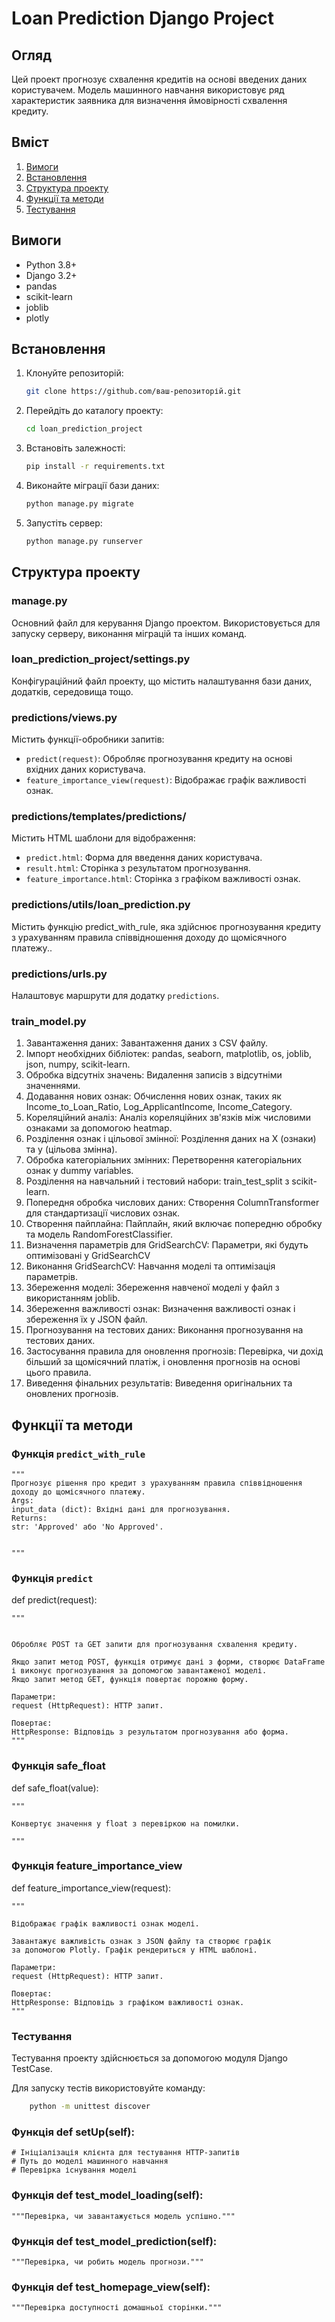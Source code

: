 # **Loan Prediction Django Project**

## Огляд
Цей проект прогнозує схвалення кредитів на основі введених даних користувачем. 
Модель машинного навчання використовує ряд характеристик заявника для визначення 
ймовірності схвалення кредиту.

## Вміст
1. [Вимоги](#Вимоги)
2. [Встановлення](#Встановлення)
3. [Структура проекту](#Структура-проекту)
4. [Функції та методи](#Функції-та-методи)
5. [Тестування](#Тестування)

## Вимоги
- Python 3.8+
- Django 3.2+
- pandas
- scikit-learn
- joblib
- plotly

## Встановлення
1. Клонуйте репозиторій:
    ```bash
    git clone https://github.com/ваш-репозиторій.git
    ```
2. Перейдіть до каталогу проекту:
    ```bash
    cd loan_prediction_project
    ```
3. Встановіть залежності:
    ```bash
    pip install -r requirements.txt
    ```
4. Виконайте міграції бази даних:
    ```bash
    python manage.py migrate
    ```
5. Запустіть сервер:
    ```bash
    python manage.py runserver
    ```


## Структура проекту

### manage.py
Основний файл для керування Django проектом. Використовується для запуску серверу,
виконання міграцій та інших команд.

### loan_prediction_project/settings.py
Конфігураційний файл проекту, що містить налаштування бази даних, додатків, середовища тощо.

### predictions/views.py
Містить функції-обробники запитів:
- `predict(request)`: Обробляє прогнозування кредиту на основі вхідних даних користувача.
- `feature_importance_view(request)`: Відображає графік важливості ознак.

### predictions/templates/predictions/
Містить HTML шаблони для відображення:
- `predict.html`: Форма для введення даних користувача.
- `result.html`: Сторінка з результатом прогнозування.
- `feature_importance.html`: Сторінка з графіком важливості ознак.

### predictions/utils/loan_prediction.py
Містить функцію predict_with_rule, яка здійснює прогнозування кредиту з урахуванням правила 
співвідношення доходу до щомісячного платежу..

### predictions/urls.py
Налаштовує маршрути для додатку `predictions`.

### train_model.py

1. Завантаження даних: Завантаження даних з CSV файлу.
2. Імпорт необхідних бібліотек: pandas, seaborn, matplotlib, os, joblib, json, numpy, scikit-learn.
3. Обробка відсутніх значень: Видалення записів з відсутніми значеннями.
4. Додавання нових ознак: Обчислення нових ознак, таких як Income_to_Loan_Ratio, Log_ApplicantIncome, Income_Category.
5. Кореляційний аналіз: Аналіз кореляційних зв'язків між числовими ознаками за допомогою heatmap.
6. Розділення ознак і цільової змінної: Розділення даних на X (ознаки) та y (цільова змінна).
7. Обробка категоріальних змінних: Перетворення категоріальних ознак у dummy variables.
8. Розділення на навчальний і тестовий набори: train_test_split з scikit-learn.
9. Попередня обробка числових даних: Створення ColumnTransformer для стандартизації числових ознак.
10. Створення пайплайна: Пайплайн, який включає попередню обробку та модель RandomForestClassifier.
11. Визначення параметрів для GridSearchCV: Параметри, які будуть оптимізовані у GridSearchCV
12. Виконання GridSearchCV: Навчання моделі та оптимізація параметрів.
13. Збереження моделі: Збереження навченої моделі у файл з використанням joblib.
14. Збереження важливості ознак: Визначення важливості ознак і збереження їх у JSON файл.
15. Прогнозування на тестових даних: Виконання прогнозування на тестових даних.
16. Застосування правила для оновлення прогнозів: Перевірка, чи дохід більший за щомісячний платіж, і 
    оновлення прогнозів на основі цього правила.
17. Виведення фінальних результатів: Виведення оригінальних та оновлених прогнозів.

## Функції та методи
### Функція `predict_with_rule`


    """ 
    Прогнозує рішення про кредит з урахуванням правила співвідношення доходу до щомісячного платежу.
    Args: 
    input_data (dict): Вхідні дані для прогнозування. 
    Returns:
    str: 'Approved' або 'No Approved'. 


    """

### Функція `predict`
def predict(request):
   
    """


    Обробляє POST та GET запити для прогнозування схвалення кредиту.
    
    Якщо запит метод POST, функція отримує дані з форми, створює DataFrame
    і виконує прогнозування за допомогою завантаженої моделі.
    Якщо запит метод GET, функція повертає порожню форму.
    
    Параметри:
    request (HttpRequest): HTTP запит.
    
    Повертає:
    HttpResponse: Відповідь з результатом прогнозування або форма.
    """

### Функція safe_float
def safe_float(value):
   
    """

    Конвертує значення у float з перевіркою на помилки.
    
    """

### Функція feature_importance_view
def feature_importance_view(request):

    """

    Відображає графік важливості ознак моделі.
    
    Завантажує важливість ознак з JSON файлу та створює графік
    за допомогою Plotly. Графік рендериться у HTML шаблоні.
    
    Параметри:
    request (HttpRequest): HTTP запит.
    
    Повертає:
    HttpResponse: Відповідь з графіком важливості ознак.
    """
### Тестування

Тестування проекту здійснюється за допомогою модуля Django TestCase.

Для запуску тестів використовуйте команду:
```bash
    python -m unittest discover
  ```

### Функція def setUp(self):
    # Ініціалізація клієнта для тестування HTTP-запитів
    # Путь до моделі машинного навчання
    # Перевірка існування моделі

### Функція def test_model_loading(self):
    """Перевірка, чи завантажується модель успішно."""

### Функція def test_model_prediction(self):
    """Перевірка, чи робить модель прогнози."""

### Функція def test_homepage_view(self):
    """Перевірка доступності домашньої сторінки."""
